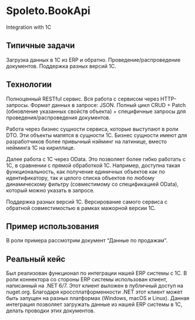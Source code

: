 # Spoleto.BookApi
Integration with 1C

## Типичные задачи
Загрузка данных в 1С из ERP и обратно.
Проведение/распроведение документов.
Поддержка разных версий 1С.

## Технологии
Полноценный RESTful сервис.
Вся работа с сервисом через HTTP-запросы.
Формат данных в запросе: JSON.
Полный цикл CRUD + Patch (обновление указанных свойств объекта) + специфичные запросы для проведения/распроведения документов.

Работа через бизнес сущности сервиса, которые выступают в роли DTO. Эти объекты мапятся в сущности 1С. Бизнес сущности имеют для разработчиков более привычный нэйминг на латинице, вместо нейминга 1С на кириллице.

Далее работа с 1С через OData. Это позволяет более гибко работать с 1С, в сравнении с прямой обработкой 1С. Например, доступна такая функциональность, как получение единичных объектов как по идентификатору, так и целого списка объектов по любому динамическому фильтру (совместимому со спецификацией OData), который можно указать в запросе.

Поддержка разных версий 1С. Версирование самого сервиса с обратной совместимостью в рамках мажорной версии 1С.

## Пример использования
В роли примера рассмотрим документ “Данные по продажам”.


## Реальный кейс
Был реализован функционал по интеграции нашей ERP системы с 1С.
В роли коннектора со стороны ERP системы использован клиент, написанный на .NET 6/7. Этот клиент выложен в публичный доступ на nuget.org. Благодаря кроссплатформенности .NET этот клиент может быть запущен на разных платформах (Windows, macOS и Linux).
Данная интеграция позволяет загружать данные из нашей ERP системы в 1С, делать проводки этих документов.

